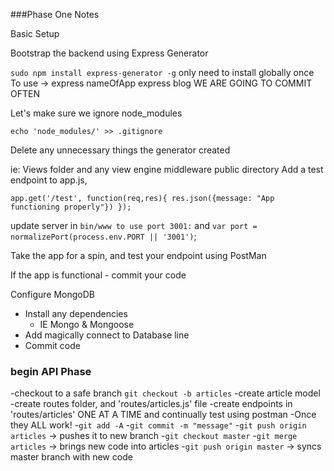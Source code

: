 ###Phase One Notes

Basic Setup

Bootstrap the backend using Express Generator

`sudo npm install express-generator -g`
only need to install globally once
To use -> express nameOfApp
express blog
WE ARE GOING TO COMMIT OFTEN

Let's make sure we ignore node_modules

  `echo 'node_modules/' >> .gitignore`

Delete any unnecessary things the generator created

ie: Views folder and any view engine middleware
  public directory
  Add a test endpoint to app.js,

  `app.get('/test', function(req,res){
    res.json({message: "App functioning properly"})
  });`

update server in `bin/www to use port 3001:` and `var port = normalizePort(process.env.PORT || '3001')`;

Take the app for a spin, and test your endpoint using PostMan

If the app is functional - commit your code

Configure MongoDB
  - Install any dependencies
    - IE Mongo & Mongoose
  - Add magically connect to Database line
  - Commit code

### begin API Phase
  -checkout to a safe branch `git checkout -b articles`
  -create article model
  -create routes folder, and 'routes/articles.js' file
  -create endpoints in 'routes/articles' ONE AT A TIME and continually test using postman
  -Once they ALL work!
    -`git add -A`
    -`git commit -m "message"`
    -`git push origin articles` -> pushes it to new branch
    -`git checkout master`
    -`git merge articles` -> brings new code into articles
    -`git push origin master` -> syncs master branch with new code
